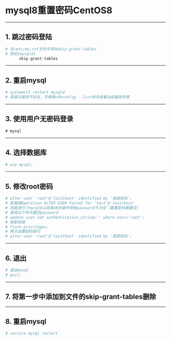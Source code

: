 # mysql8重置密码CentOS8

---

## 1. 跳过密码登陆

```py
# 在/etc/my.cnf文件中添加skip-grant-tables
# 例如[mysqld]
	  skip-grant-tables
```

---

## 2. 重启mysql

```py
# systemctl restart mysqld
# 若提示服务不存在，可使用chkconfig --list命令查看当前服务列表
```

---

## 3. 使用用户无密码登录

```pytho
# mysql
```

---

## 4. 选择数据库

```py
# use mysql;
```

---

## 5. 修改root密码

```py
# alter user 'root'@'localhost' identified by '我是密码';
# 若报错Operation ALTER USER failed for 'test'@'localhost'
# 则是进行了mysql8以前版本的操作导致password不为空（重置密码需置空）
# 使用以下命令置空password
# update user set authentication_string='' where user='root';
# 刷新权限
# flush privileges;
# 再次设置密码即可
# alter user 'root'@'localhost' identified by '我是密码';
```

---

## 6. 退出

```py
# 退出mysql
# quit;
```

---

## 7. 将第一步中添加到文件的skip-grant-tables删除

---

## 8. 重启mysql

```py
# service mysql restart
```

